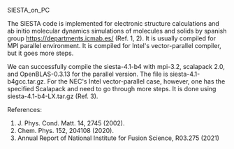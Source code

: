 SIESTA_on_PC

  The SIESTA code is implemented for electronic structure calculations and ab initio molecular dynamics 
simulations of molecules and solids by spanish group https://departments.icmab.es/ (Ref. 1, 2). 
It is usually compiled for MPI parallel environment. It is compiled for Intel's vector-parallel compiler, 
but it goes more steps.

  We can successfully compile the siesta-4.1-b4 with mpi-3.2, scalapack 2.0, and OpenBLAS-0.3.13 for 
the parallel version. The file is siesta-4.1-b4gcc.tar.gz. For the NEC's Intel vector-parallel case, however, 
one has the specified Scalapack and need to go through more steps. It is done using siesta-4.1-b4-LX.tar.gz
(Ref. 3).

References:

1. J. Phys. Cond. Matt. 14, 2745 (2002).
2. Chem. Phys. 152, 204108 (2020). 
3. Annual Report of National Institute for Fusion Science, R03.275 (2021)
